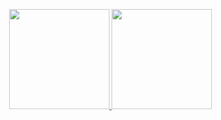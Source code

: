 <div align="center">
  <a href="https://www.instagram.com/gabriel.gasparotto">
  <img height="180em" src="https://github-readme-stats.vercel.app/api?username=gabrielgasparotto&show_icons=true&theme=dark&include_all_commits=true&count_private=true"/>
  <img height="180em" src="https://github-readme-stats.vercel.app/api/top-langs/?username=gabrielgasparotto&layout=compact&langs_count=7&theme=dark"/>
</div>
